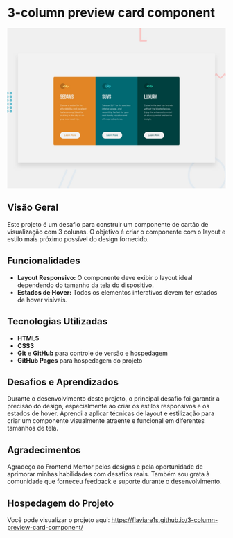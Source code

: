 # 3-column preview card component

![Design preview for the 3-column preview card component coding challenge](./design/desktop-preview.jpg)


## Visão Geral

Este projeto é um desafio para construir um componente de cartão de visualização com 3 colunas. O objetivo é criar o componente com o layout e estilo mais próximo possível do design fornecido.


## Funcionalidades

- **Layout Responsivo:** O componente deve exibir o layout ideal dependendo do tamanho da tela do dispositivo.
- **Estados de Hover:** Todos os elementos interativos devem ter estados de hover visíveis.

## Tecnologias Utilizadas

- **HTML5**
- **CSS3**
- **Git** e **GitHub** para controle de versão e hospedagem
- **GitHub Pages** para hospedagem do projeto

## Desafios e Aprendizados

Durante o desenvolvimento deste projeto, o principal desafio foi garantir a precisão do design, especialmente ao criar os estilos responsivos e os estados de hover. Aprendi a aplicar técnicas de layout e estilização para criar um componente visualmente atraente e funcional em diferentes tamanhos de tela.

## Agradecimentos

Agradeço ao Frontend Mentor pelos designs e pela oportunidade de aprimorar minhas habilidades com desafios reais. Também sou grata à comunidade que forneceu feedback e suporte durante o desenvolvimento.

## Hospedagem do Projeto

Você pode visualizar o projeto aqui: https://flaviare1s.github.io/3-column-preview-card-component/
